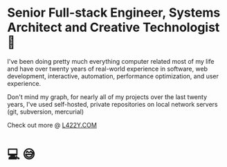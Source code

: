 # Senior Full-stack Engineer, Systems Architect and Creative Technologist 👋
I've been doing pretty much everything computer related most of my life and have over twenty years of real-world experience in software, web development, interactive, automation, performance optimization, and user experience.


Don't mind my graph, for nearly all of my projects over the last twenty years, I've used self-hosted, private repositories on local network servers (git, subversion, mercurial)

Check out more @ [L422Y.COM](https://l422y.com)

# 💻 😅
